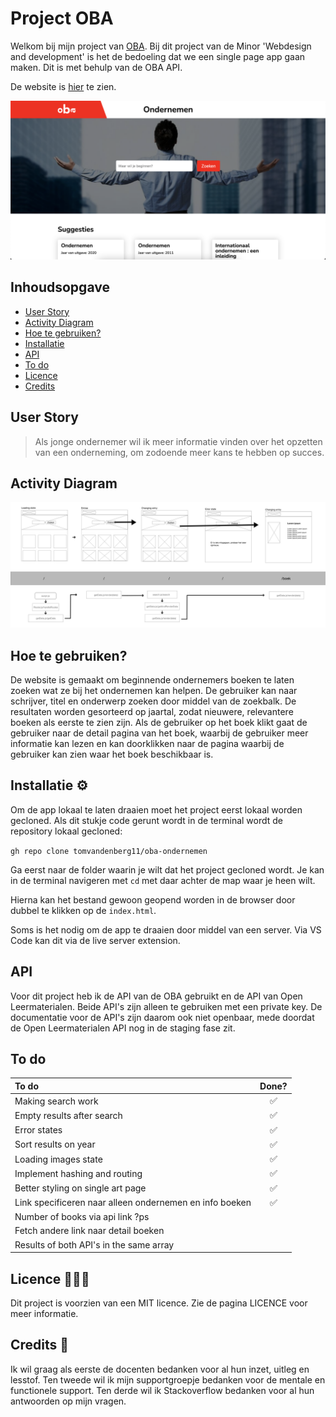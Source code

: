 # Project OBA

Welkom bij mijn project van [OBA](https://github.com/cmda-minor-web/web-app-from-scratch-2122 "Minor link"). Bij dit project van de Minor 'Webdesign and development' is het de bedoeling dat we een single page app gaan maken. Dit is met behulp van de OBA API.

De website is [hier](https://tomvandenberg11.github.io/oba-ondernemen/ "OBA Ondernemen") te zien.

![Screenshot](images/screenshot.png)

## Inhoudsopgave

- [User Story](https://github.com/Tomvandenberg11/oba-ondernemen#user-story)
- [Activity Diagram](https://github.com/Tomvandenberg11/oba-ondernemen#activity-diagram)
- [Hoe te gebruiken?](https://github.com/Tomvandenberg11/oba-ondernemen#hoe-te-gebruiken)
- [Installatie](https://github.com/Tomvandenberg11/oba-ondernemen#installatie)
- [API](https://github.com/Tomvandenberg11/oba-ondernemen#api)
- [To do](https://github.com/Tomvandenberg11/oba-ondernemen#to-do)
- [Licence](https://github.com/Tomvandenberg11/oba-ondernemen#licence)
- [Credits](https://github.com/Tomvandenberg11/oba-ondernemen#credits)

## User Story

> Als jonge ondernemer wil ik meer informatie vinden over het opzetten van een onderneming, om zodoende meer kans te hebben op succes.

## Activity Diagram

![Activity](images/activity_oba.png)

## Hoe te gebruiken?

De website is gemaakt om beginnende ondernemers boeken te laten zoeken wat ze bij het ondernemen kan helpen. De gebruiker kan naar schrijver, titel en onderwerp zoeken door middel van de zoekbalk. De resultaten worden gesorteerd op jaartal, zodat nieuwere, relevantere boeken als eerste te zien zijn. Als de gebruiker op het boek klikt gaat de gebruiker naar de detail pagina van het boek, waarbij de gebruiker meer informatie kan lezen en kan doorklikken naar de pagina waarbij de gebruiker kan zien waar het boek beschikbaar is.

## Installatie ⚙️

Om de app lokaal te laten draaien moet het project eerst lokaal worden gecloned.
Als dit stukje code gerunt wordt in de terminal wordt de repository lokaal gecloned:

`gh repo clone tomvandenberg11/oba-ondernemen`

Ga eerst naar de folder waarin je wilt dat het project gecloned wordt. Je kan in de terminal navigeren met `cd` met daar achter de map waar je heen wilt.

Hierna kan het bestand gewoon geopend worden in de browser door dubbel te klikken op de `index.html`.

Soms is het nodig om de app te draaien door middel van een server. Via VS Code kan dit via de live server extension.

## API

Voor dit project heb ik de API van de OBA gebruikt en de API van Open Leermaterialen. Beide API's zijn alleen te gebruiken met een private key. De documentatie voor de API's zijn daarom ook niet openbaar, mede doordat de Open Leermaterialen API nog in de staging fase zit.

## To do

| To do                                                   | Done? |
| :------------------------------------------------------ | :---: |
| Making search work                                      |  ✅   |
| Empty results after search                              |  ✅   |
| Error states                                            |  ✅   |
| Sort results on year                                    |  ✅   |
| Loading images state                                    |  ✅   |
| Implement hashing and routing                           |  ✅   |
| Better styling on single art page                       |  ✅   |
| Link specificeren naar alleen ondernemen en info boeken |  ✅   |
| Number of books via api link ?ps                        |       |
| Fetch andere link naar detail boeken                    |       |
| Results of both API's in the same array                 |       |

## Licence 👨🏻‍⚖️

Dit project is voorzien van een MIT licence. Zie de pagina LICENCE voor meer informatie.

## Credits 📣

Ik wil graag als eerste de docenten bedanken voor al hun inzet, uitleg en lesstof. Ten tweede wil ik mijn supportgroepje bedanken voor de mentale en functionele support. Ten derde wil ik Stackoverflow bedanken voor al hun antwoorden op mijn vragen.
